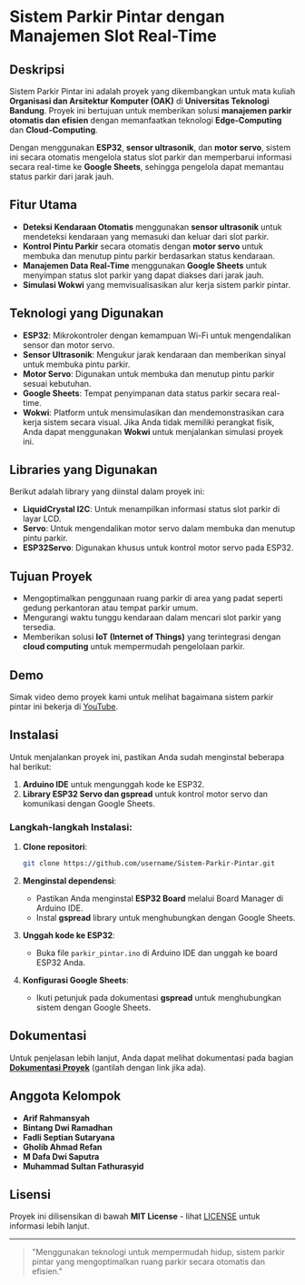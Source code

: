 
# Sistem Parkir Pintar dengan Manajemen Slot Real-Time

## Deskripsi
Sistem Parkir Pintar ini adalah proyek yang dikembangkan untuk mata kuliah **Organisasi dan Arsitektur Komputer (OAK)** di **Universitas Teknologi Bandung**. Proyek ini bertujuan untuk memberikan solusi **manajemen parkir otomatis dan efisien** dengan memanfaatkan teknologi **Edge-Computing** dan **Cloud-Computing**.

Dengan menggunakan **ESP32**, **sensor ultrasonik**, dan **motor servo**, sistem ini secara otomatis mengelola status slot parkir dan memperbarui informasi secara real-time ke **Google Sheets**, sehingga pengelola dapat memantau status parkir dari jarak jauh.

## Fitur Utama
- **Deteksi Kendaraan Otomatis** menggunakan **sensor ultrasonik** untuk mendeteksi kendaraan yang memasuki dan keluar dari slot parkir.
- **Kontrol Pintu Parkir** secara otomatis dengan **motor servo** untuk membuka dan menutup pintu parkir berdasarkan status kendaraan.
- **Manajemen Data Real-Time** menggunakan **Google Sheets** untuk menyimpan status slot parkir yang dapat diakses dari jarak jauh.
- **Simulasi Wokwi** yang memvisualisasikan alur kerja sistem parkir pintar.

## Teknologi yang Digunakan
- **ESP32**: Mikrokontroler dengan kemampuan Wi-Fi untuk mengendalikan sensor dan motor servo.
- **Sensor Ultrasonik**: Mengukur jarak kendaraan dan memberikan sinyal untuk membuka pintu parkir.
- **Motor Servo**: Digunakan untuk membuka dan menutup pintu parkir sesuai kebutuhan.
- **Google Sheets**: Tempat penyimpanan data status parkir secara real-time.
- **Wokwi**: Platform untuk mensimulasikan dan mendemonstrasikan cara kerja sistem secara visual. Jika Anda tidak memiliki perangkat fisik, Anda dapat menggunakan **Wokwi** untuk menjalankan simulasi proyek ini.

## Libraries yang Digunakan
Berikut adalah library yang diinstal dalam proyek ini:

- **LiquidCrystal I2C**: Untuk menampilkan informasi status slot parkir di layar LCD.
- **Servo**: Untuk mengendalikan motor servo dalam membuka dan menutup pintu parkir.
- **ESP32Servo**: Digunakan khusus untuk kontrol motor servo pada ESP32.

## Tujuan Proyek
- Mengoptimalkan penggunaan ruang parkir di area yang padat seperti gedung perkantoran atau tempat parkir umum.
- Mengurangi waktu tunggu kendaraan dalam mencari slot parkir yang tersedia.
- Memberikan solusi **IoT (Internet of Things)** yang terintegrasi dengan **cloud computing** untuk mempermudah pengelolaan parkir.

## Demo
Simak video demo proyek kami untuk melihat bagaimana sistem parkir pintar ini bekerja di [YouTube]([https://www.youtube.com/yourvideo](https://youtu.be/LUXA-J6YsoQ?si=VSm18JSUNPB60Mnk)).

## Instalasi
Untuk menjalankan proyek ini, pastikan Anda sudah menginstal beberapa hal berikut:

1. **Arduino IDE** untuk mengunggah kode ke ESP32.
2. **Library ESP32 Servo dan gspread** untuk kontrol motor servo dan komunikasi dengan Google Sheets.

### Langkah-langkah Instalasi:
1. **Clone repositori**:
   ```bash
   git clone https://github.com/username/Sistem-Parkir-Pintar.git
   ```

2. **Menginstal dependensi**:
   - Pastikan Anda menginstal **ESP32 Board** melalui Board Manager di Arduino IDE.
   - Instal **gspread** library untuk menghubungkan dengan Google Sheets.

3. **Unggah kode ke ESP32**:
   - Buka file `parkir_pintar.ino` di Arduino IDE dan unggah ke board ESP32 Anda.

4. **Konfigurasi Google Sheets**:
   - Ikuti petunjuk pada dokumentasi **gspread** untuk menghubungkan sistem dengan Google Sheets.

## Dokumentasi
Untuk penjelasan lebih lanjut, Anda dapat melihat dokumentasi pada bagian **[Dokumentasi Proyek](https://github.com/username/Sistem-Parkir-Pintar/wiki)** (gantilah dengan link jika ada).

## Anggota Kelompok
- **Arif Rahmansyah**  
- **Bintang Dwi Ramadhan**  
- **Fadli Septian Sutaryana**  
- **Gholib Ahmad Refan**  
- **M Dafa Dwi Saputra**  
- **Muhammad Sultan Fathurasyid**  

## Lisensi
Proyek ini dilisensikan di bawah **MIT License** - lihat [LICENSE](LICENSE) untuk informasi lebih lanjut.

---

> "Menggunakan teknologi untuk mempermudah hidup, sistem parkir pintar yang mengoptimalkan ruang parkir secara otomatis dan efisien."
